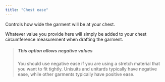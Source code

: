 ```yaml
---
title: "Chest ease"
---
```


Controls how wide the garment will be at your chest.

Whatever value you provide here will simply be added to your chest circumference measurement when drafting the garment.

> ##### This option allows negative values
>
> You should use negative ease if you are using a stretch material that you want to fit tightly. Unisuits and unitards typically have negative ease, while other garments typically have positive ease.




